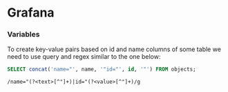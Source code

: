 # Grafana

### Variables

To create key-value pairs based on id and name columns of some table we need to use query and regex similar to the one below: 

```sql
SELECT concat('name="', name, '"id="', id, '"') FROM objects;
```

```regex
/name="(?<text>[^"]+)|id="(?<value>[^"]+)/g
```